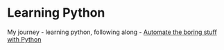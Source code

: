 # Learning Python
My journey - learning python, following along - [Automate the boring stuff with Python](https://automatetheboringstuff.com./)
